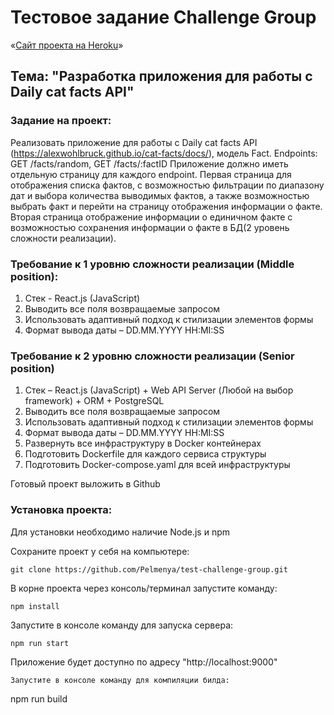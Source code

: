 # Тестовое задание Challenge Group

«[Сайт проекта на Heroku](https://test-challenge-group.herokuapp.com/)»

##  Тема: "Разработка приложения для работы с Daily cat facts API"

### Задание на проект:
Реализовать приложение для работы с Daily cat facts API (https://alexwohlbruck.github.io/cat-facts/docs/), модель Fact. Endpoints: GET /facts/random, GET /facts/:factID
Приложение должно иметь отдельную страницу для каждого endpoint. Первая страница для отображения списка фактов, с возможностью фильтрации по диапазону дат и выбора количества выводимых фактов, а также возможностью выбрать факт и перейти на страницу отображения информации о факте. Вторая страница отображение информации о единичном факте с возможностью сохранения информации о факте в БД(2 уровень сложности реализации).
### Требование к 1 уровню сложности реализации (Middle position):
1.	Стек - React.js (JavaScript)
2.	Выводить все поля возвращаемые запросом
3.	Использовать адаптивный подход к стилизации элементов формы
4.	Формат вывода даты – DD.MM.YYYY HH:MI:SS
### Требование к 2 уровню сложности реализации (Senior position)
1.	Стек – React.js (JavaScript) + Web API Server (Любой на выбор framework) + ORM + PostgreSQL 
2.	Выводить все поля возвращаемые запросом
3.	Использовать адаптивный подход к стилизации элементов формы
5.	Формат вывода даты – DD.MM.YYYY HH:MI:SS
6.	Развернуть все инфраструктуру в Docker контейнерах
7.	Подготовить Dockerfile для каждого сервиса структуры
8.	Подготовить Docker-compose.yaml для всей инфраструктуры

Готовый проект выложить в Github

### Установка проекта:
 Для установки необходимо наличие Node.js и npm

Сохраните проект у себя на компьютере:
```
git clone https://github.com/Pelmenya/test-challenge-group.git
```
В корне проекта через консоль/терминал запустите команду:
```
npm install
```
Запустите в консоле команду для запуска сервера:
```
npm run start
```
Приложение будет доступно по адресу "http://localhost:9000"
```
Запустите в консоле команду для компиляции билда:
```
npm run build
